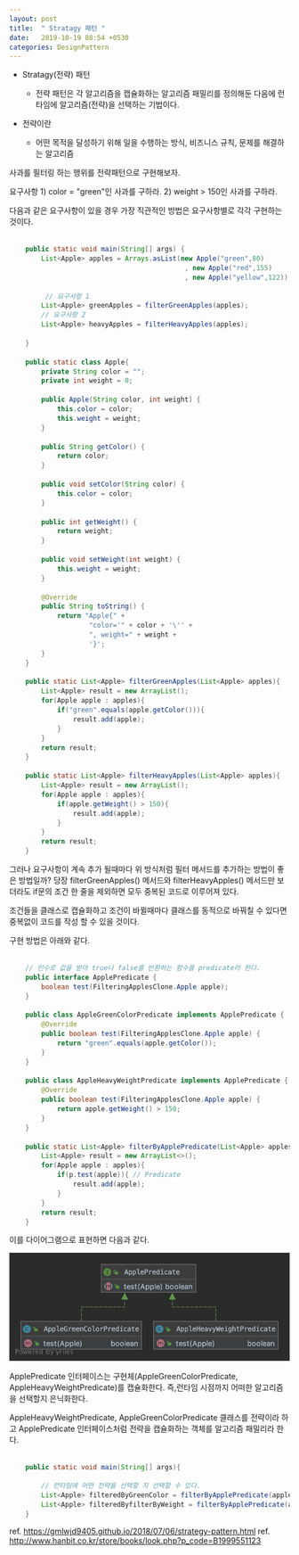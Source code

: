 ```yaml
---
layout: post
title:  " Stratagy 패턴 "
date:   2019-10-19 08:54 +0530
categories: DesignPattern
---
```


* Stratagy(전략) 패턴
    - 전략 패턴은 각 알고리즘을 캡슐화하는 알고리즘 패밀리를 정의해둔 다음에 런타임에 알고리즘(전략)을 선택하는 기법이다.

* 전략이란
    - 어떤 목적을 달성하기 위해 일을 수행하는 방식, 비즈니스 규칙, 문제를 해결하는 알고리즘 

사과를 필터링 하는 행위를 전략패턴으로 구현해보자.

요구사항
    1) color = "green"인 사과를 구하라.
    2) weight > 150인 사과를 구하라.

다음과 같은 요구사항이 있을 경우 가장 직관적인 방법은
요구사항별로 각각 구현하는 것이다.

```java

    public static void main(String[] args) {
        List<Apple> apples = Arrays.asList(new Apple("green",80)
                                            , new Apple("red",155)
                                            , new Apple("yellow",122));

         // 요구사항 1
        List<Apple> greenApples = filterGreenApples(apples);
        // 요구사항 2
        List<Apple> heavyApples = filterHeavyApples(apples);

    }

    public static class Apple{
        private String color = "";
        private int weight = 0;

        public Apple(String color, int weight) {
            this.color = color;
            this.weight = weight;
        }

        public String getColor() {
            return color;
        }

        public void setColor(String color) {
            this.color = color;
        }

        public int getWeight() {
            return weight;
        }

        public void setWeight(int weight) {
            this.weight = weight;
        }

        @Override
        public String toString() {
            return "Apple{" +
                    "color='" + color + '\'' +
                    ", weight=" + weight +
                    '}';
        }
    }

    public static List<Apple> filterGreenApples(List<Apple> apples){
        List<Apple> result = new ArrayList();
        for(Apple apple : apples){
            if("green".equals(apple.getColor())){
                result.add(apple);
            }
        }
        return result;
    }

    public static List<Apple> filterHeavyApples(List<Apple> apples){
        List<Apple> result = new ArrayList();
        for(Apple apple : apples){
            if(apple.getWeight() > 150){
                result.add(apple);
            }
        }
        return result;
    }

```

그러나 요구사항이 계속 추가 될때마다 위 방식처럼 필터 메서드를 추가하는 방법이 좋은 방법일까?
당장 filterGreenApples() 메서드와 filterHeavyApples() 메서드만 보더라도
if문의 조건 한 줄을 제외하면 모두 중복된 코드로 이루어져 있다.

조건들을 클래스로 캡슐화하고 조건이 바뀔때마다 클래스를 동적으로 바꿔칠 수 있다면
중복없이 코드를 작성 할 수 있을 것이다.

구현 방법은 아래와 같다.

```java

    // 인수로 값을 받아 true나 false를 반환하는 함수를 predicate라 한다.
    public interface ApplePredicate {
        boolean test(FilteringApplesClone.Apple apple);
    }

    public class AppleGreenColorPredicate implements ApplePredicate {
        @Override
        public boolean test(FilteringApplesClone.Apple apple) {
            return "green".equals(apple.getColor());
        }
    }

    public class AppleHeavyWeightPredicate implements ApplePredicate {
        @Override
        public boolean test(FilteringApplesClone.Apple apple) {
            return apple.getWeight() > 150;
        }
    }

    public static List<Apple> filterByApplePredicate(List<Apple> apples, ApplePredicate p) {
        List<Apple> result = new ArrayList<>();
        for(Apple apple : apples){
            if(p.test(apple)){ // Predicate
                result.add(apple);
            }
        }
        return result;
    }

```

이를 다이어그램으로 표현하면 다음과 같다.

<img src="/assets/ApplePredicateHierarchy.png">

ApplePredicate 인터페이스는 구현체(AppleGreenColorPredicate, AppleHeavyWeightPredicate)를 캡슐화한다.
즉,런타임 시점까지 어떠한 알고리즘을 선택할지 은닉화한다.

AppleHeavyWeightPredicate, AppleGreenColorPredicate 클래스를 전략이라 하고
ApplePredicate 인터페이스처럼 전략을 캡슐화하는 객체를 알고리즘 패밀리라 한다.


```java

    public static void main(String[] args){

        // 런타임에 어떤 전략을 선택할 지 선택할 수 있다.
        List<Apple> filteredByGreenColor = filterByApplePredicate(apples, new AppleGreenColorPredicate());
        List<Apple> filteredByfilterByWeight = filterByApplePredicate(apples, new AppleHeavyWeightPredicate());
    }

```


ref. https://gmlwjd9405.github.io/2018/07/06/strategy-pattern.html
ref. http://www.hanbit.co.kr/store/books/look.php?p_code=B1999551123